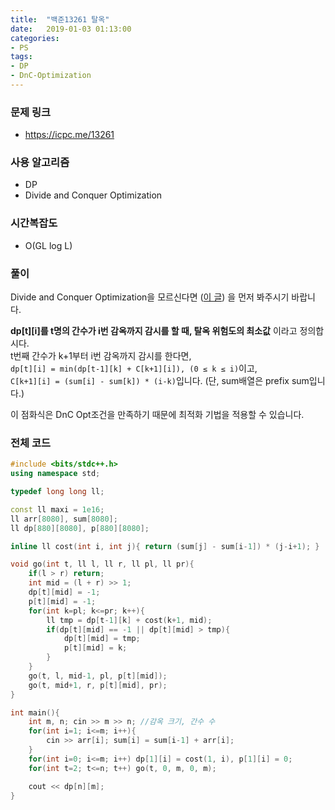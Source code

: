 ```yaml
---
title:  "백준13261 탈옥"
date:   2019-01-03 01:13:00
categories:
- PS
tags:
- DP
- DnC-Optimization
---
```


### 문제 링크
* https://icpc.me/13261

### 사용 알고리즘
* DP
* Divide and Conquer Optimization

### 시간복잡도
* O(GL log L)

### 풀이
Divide and Conquer Optimization을 모르신다면 (<a href = "https://justicehui.github.io/2019/01/03/DnCOpt.html">이 글</a>) 을 먼저 봐주시기 바랍니다.

<b>dp[t][i]를 t명의 간수가 i번 감옥까지 감시를 할 때, 탈옥 위험도의 최소값</b> 이라고 정의합시다.<br>
t번째 간수가 k+1부터 i번 감옥까지 감시를 한다면, <br>
`dp[t][i] = min(dp[t-1][k] + C[k+1][i]), (0 ≤ k ≤ i)`이고,<br>
`C[k+1][i] = (sum[i] - sum[k]) * (i-k)`입니다. (단, sum배열은 prefix sum입니다.)

이 점화식은 DnC Opt조건을 만족하기 때문에 최적화 기법을 적용할 수 있습니다.

### 전체 코드
```cpp
#include <bits/stdc++.h>
using namespace std;

typedef long long ll;

const ll maxi = 1e16;
ll arr[8080], sum[8080];
ll dp[880][8080], p[880][8080];

inline ll cost(int i, int j){ return (sum[j] - sum[i-1]) * (j-i+1); }

void go(int t, ll l, ll r, ll pl, ll pr){
	if(l > r) return;
	int mid = (l + r) >> 1;
	dp[t][mid] = -1;
	p[t][mid] = -1;
	for(int k=pl; k<=pr; k++){
		ll tmp = dp[t-1][k] + cost(k+1, mid);
		if(dp[t][mid] == -1 || dp[t][mid] > tmp){
			dp[t][mid] = tmp;
			p[t][mid] = k;
		}
	}
	go(t, l, mid-1, pl, p[t][mid]);
	go(t, mid+1, r, p[t][mid], pr);
}

int main(){
	int m, n; cin >> m >> n; //감옥 크기, 간수 수
	for(int i=1; i<=m; i++){
		cin >> arr[i]; sum[i] = sum[i-1] + arr[i];
	}
	for(int i=0; i<=m; i++) dp[1][i] = cost(1, i), p[1][i] = 0;
	for(int t=2; t<=n; t++) go(t, 0, m, 0, m);

	cout << dp[n][m];
}
```
